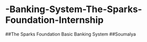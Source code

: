 # -Banking-System-The-Sparks-Foundation-Internship
##The Sparks Foundation Basic Banking System
##Soumalya
